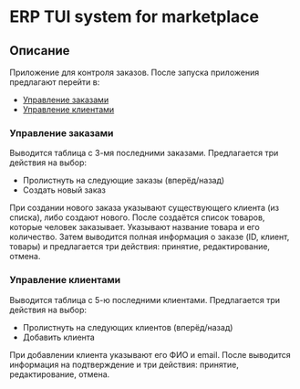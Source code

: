 # ERP TUI system for marketplace

## Описание

Приложение для контроля заказов. После запуска приложения предлагают перейти в:

- [Управление заказами](#управление-заказами)
- [Управление клиентами](#управление-клиентами)

### Управление заказами

Выводится таблица с 3-мя последними заказами. Предлагается три действия на выбор:

- Пролистнуть на следующие заказы (вперёд/назад)
- Создать новый заказ

При создании нового заказа указывают существующего клиента (из списка), либо создают нового.
После создаётся список товаров, которые человек заказывает. Указывают название товара и его
количество.
Затем выводится полная информация о заказе (ID, клиент, товары) и предлагается три действия:
принятие, редактирование, отмена.

### Управление клиентами

Выводится таблица с 5-ю последними клиентами. Предлагается три действия на выбор:

- Пролистнуть на следующих клиентов (вперёд/назад)
- Добавить клиента

При добавлении клиента указывают его ФИО и email. После выводится информация на подтверждение и
три действия: принятие, редактирование, отмена.
